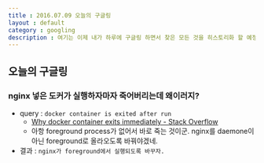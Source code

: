 ```yaml
---
title : 2016.07.09 오늘의 구글링
layout : default
category : googling
description : 여기는 이제 내가 하루에 구글링 하면서 찾은 모든 것을 히스토리화 할 예정. 한 번 찾아본거를 다시 내가 씹어 남김으로써 머리에 좀 더 잘 남기려고.
---
```


## 오늘의 구글링

### nginx 넣은 도커가 실행하자마자 죽어버리는데 왜이러지?
- query : `docker container is exited after run`
  - [Why docker container exits immediately - Stack Overflow](http://stackoverflow.com/questions/28212380/why-docker-container-exits-immediately)
  - 아항 foreground process가 없어서 바로 죽는 것이군. nginx를 daemone이 아닌 foreground로 올라오도록 바꿔야겠네.
- 결과 : `nginx가 foreground에서 실행되도록 바꾸자.`
